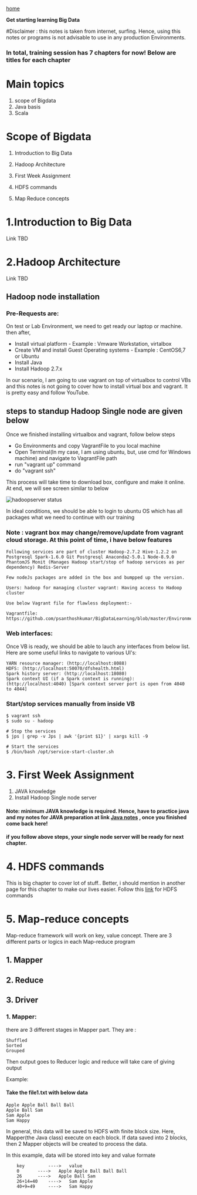 [home](https://github.com/psanthoshkumar/BigDataLearning/wiki)

**Get starting learning Big Data**

#Disclaimer : this notes is taken from internet, surfing. Hence, using this notes or programs is not advisable to use in any production Environments. 

### In total, training session has 7 chapters for now! Below are titles for each chapter

# Main topics
	
1. scope of Bigdata
2. Java basis
3. Scala


# Scope of Bigdata

1. Introduction to Big Data

2. Hadoop Architecture

3. First Week Assignment

4. HDFS commands

5. Map Reduce concepts

# 1.Introduction to Big Data

Link TBD

# 2.Hadoop Architecture

Link TBD

## Hadoop node installation

### Pre-Requests are:

On test or Lab Environment, we need to get ready our laptop or machine. then after,

* Install virtual platform - Example : Vmware Workstation, virtalbox
* Create VM and install Guest Operating systems - Example : CentOS6,7 or Ubuntu
* Install Java
* Install Hadoop 2.7.x

In our scenario, I am going to use vagrant on top of virtualbox to control VBs and this notes is not going to cover how to install virtual box and vagrant. It is pretty easy and follow YouTube. 

## steps to standup Hadoop Single node are given below

Once we finished installing virtualbox and vagrant, follow below steps

* Go Environments and copy VagrantFile to you local machine
* Open Terminal(In my case, I am using ubuntu, but, use cmd for Windows machine) and navigate to VagrantFile path
* run "vagrant up" command
* do "vagrant ssh"

This process will take time to download box, configure and make it online. At end, we will see screen similar to below

![hadoopserver status](https://github.com/psanthoshkumar/BigDataLearning/blob/master/pictures/hadoopserver_up.png)

In ideal conditions, we should be able to login to ubuntu OS which has all packages what we need to continue with our training


### Note : vagrant box may change/remove/update from vagrant cloud storage. At this point of time, i have below features

	Following services are part of cluster Hadoop-2.7.2 Hive-1.2.2 on Postgresql Spark-1.6.0 Git Postgresql Anaconda2-5.0.1 Node-8.9.0 PhantomJS Monit (Manages Hadoop start/stop of hadoop services as per dependency) Redis-Server

	Few nodeJs packages are added in the box and bumpped up the version.

	Users: hadoop for managing cluster vagrant: Having access to Hadoop cluster

	Use below Vagrant file for flawless deployment:-

	Vagrantfile: https://github.com/psanthoshkumar/BigDataLearning/blob/master/Environments/Vagrantfile


### Web interfaces:

Once VB is ready, we should be able to lauch any interfaces from below list. Here are some useful links to navigate to various UI's:

	YARN resource manager: (http://localhost:8088)
	HDFS: (http://localhost:50070/dfshealth.html)
	Spark history server: (http://localhost:18080)
	Spark context UI (if a Spark context is running): (http://localhost:4040) [Spark context server port is open from 4040 to 4044]


### Start/stop services manually from inside VB
	$ vagrant ssh
	$ sudo su - hadoop

	# Stop the services
	$ jps | grep -v Jps | awk '{print $1}' | xargs kill -9

	# Start the services
	$ /bin/bash /opt/service-start-cluster.sh

# 3. First Week Assignment


1. JAVA knowledge
2. Install Hadoop Single node server

#### Note: minimum JAVA knowledge is required. Hence, have to practice java and my notes for JAVA preparation at link [Java notes](https://github.com/psanthoshkumar/BigDataLearning/blob/master/Docs/java/README.md) , once you finished come back here!

#### if you follow above steps, your single node server will be ready for next chapter.


# 4. HDFS commands

This is big chapter to cover lot of stuff.. Better, i should mention in another page for this chapter to make our lives easier. Follow this [link](https://github.com/psanthoshkumar/BigDataLearning/blob/master/Docs/hadoop/hdfs_commands/README.md) for HDFS commands


# 5. Map-reduce concepts

Map-reduce framework will work on key, value concept. There are 3 different parts or logics in each Map-reduce program

## 1. Mapper
## 2. Reduce
## 3. Driver

### 1. Mapper:

there are 3 different stages in Mapper part. They are : 

	Shuffled
	Sorted
	Grouped

Then output goes to Reducer logic and reduce will take care of giving output

Example: 

#### Take the file1.txt with below data

	Apple Apple Ball Ball Ball
	Apple Ball Sam
	Sam Apple
	Sam Happy



In general, this data will be saved to HDFS with finite block size. Here, Mapper(the Java class) execute on each block. If data saved into 2 blocks, then 2 Mapper objects will be created to process the data.


In this example, data will be stored into key and value formate


		key 		---->	value
		0		---->	Apple Apple Ball Ball Ball
		26		----> 	Apple Ball Sam
		26+14=40	---->	Sam Apple
		40+9=49		---->	Sam Happy

